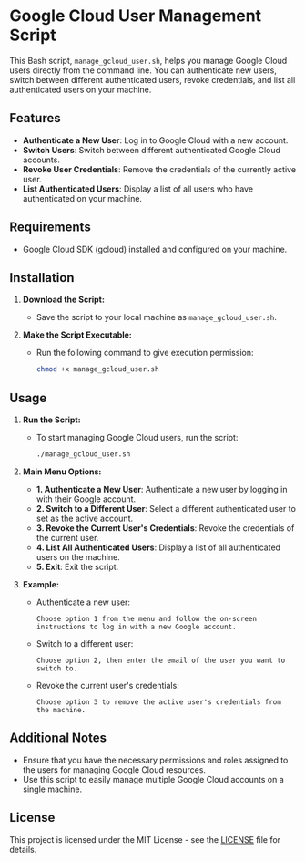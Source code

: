 # Google Cloud User Management Script

This Bash script, `manage_gcloud_user.sh`, helps you manage Google Cloud users directly from the command line. You can authenticate new users, switch between different authenticated users, revoke credentials, and list all authenticated users on your machine.

## Features

- **Authenticate a New User**: Log in to Google Cloud with a new account.
- **Switch Users**: Switch between different authenticated Google Cloud accounts.
- **Revoke User Credentials**: Remove the credentials of the currently active user.
- **List Authenticated Users**: Display a list of all users who have authenticated on your machine.

## Requirements

- Google Cloud SDK (gcloud) installed and configured on your machine.

## Installation

1. **Download the Script:**
   - Save the script to your local machine as `manage_gcloud_user.sh`.

2. **Make the Script Executable:**
   - Run the following command to give execution permission:
     ```bash
     chmod +x manage_gcloud_user.sh
     ```

## Usage

1. **Run the Script:**
   - To start managing Google Cloud users, run the script:
     ```bash
     ./manage_gcloud_user.sh
     ```

2. **Main Menu Options:**
   - **1. Authenticate a New User**: Authenticate a new user by logging in with their Google account.
   - **2. Switch to a Different User**: Select a different authenticated user to set as the active account.
   - **3. Revoke the Current User's Credentials**: Revoke the credentials of the current user.
   - **4. List All Authenticated Users**: Display a list of all authenticated users on the machine.
   - **5. Exit**: Exit the script.

3. **Example:**
   - Authenticate a new user:
     ```
     Choose option 1 from the menu and follow the on-screen instructions to log in with a new Google account.
     ```
   - Switch to a different user:
     ```
     Choose option 2, then enter the email of the user you want to switch to.
     ```
   - Revoke the current user's credentials:
     ```
     Choose option 3 to remove the active user's credentials from the machine.
     ```

## Additional Notes

- Ensure that you have the necessary permissions and roles assigned to the users for managing Google Cloud resources.
- Use this script to easily manage multiple Google Cloud accounts on a single machine.

## License

This project is licensed under the MIT License - see the [LICENSE](LICENSE) file for details.
